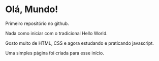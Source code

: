 # Olá, Mundo!
 Primeiro repositório no github.
 
 Nada como iniciar com o tradicional Hello World.
 
 Gosto muito de HTML, CSS e agora estudando e praticando javascript.
 
 Uma simples página foi criada para esse início.
